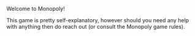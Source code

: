 Welcome to Monopoly!

This game is pretty self-explanatory, however should you need any help with anything then do reach out (or consult the Monopoly game rules).
